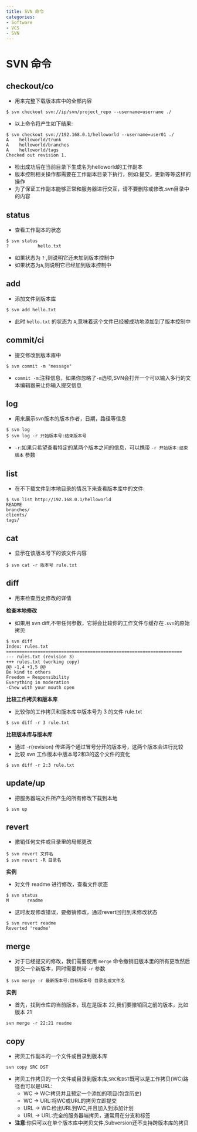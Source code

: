 ```yaml
---
title: SVN 命令
categories:
- Software
- VCS
- SVN
---
```

# SVN 命令

## checkout/co

- 用来完整下载版本库中的全部内容

```shell
$ svn checkout svn://ip/svn/project_repo --username=username ./
```

- 以上命令将产生如下结果:

```
$ svn checkout svn://192.168.0.1/helloworld --username=user01 ./
A    helloworld/trunk
A    helloworld/branches
A    helloworld/tags
Checked out revision 1.
```

- 检出成功后在当前目录下生成名为helloworld的工作副本
- 版本控制相关操作都需要在工作副本目录下执行，例如:提交，更新等等这样的操作
- 为了保证工作副本能够正常和服务器进行交互，请不要删除或修改.svn目录中的内容

## status

- 查看工作副本的状态

```
$ svn status
?			hello.txt
```

- 如果状态为 `?` ,则说明它还未加到版本控制中
- 如果状态为`A`,则说明它已经加到版本控制中

## add

- 添加文件到版本库

```
$ svn add hello.txt
```

- 此时 `hello.txt` 的状态为 `A`,意味着这个文件已经被成功地添加到了版本控制中

## commit/ci

- 提交修改到版本库中

```
$ svn commit -m "message"
```

- `commit -m`:注释信息，如果你忽略了`-m`选项,SVN会打开一个可以输入多行的文本编辑器来让你输入提交信息

## log

- 用来展示svn版本的版本作者，日期，路径等信息

```
$ svn log
$ svn log -r 开始版本号:结束版本号
```

- `-r`:如果只希望查看特定的某两个版本之间的信息，可以携带 `-r 开始版本:结束版本` 参数

## list

* 在不下载文件到本地目录的情况下来查看版本库中的文件:

```
$ svn list http://192.168.0.1/helloworld
README
branches/
clients/
tags/
```

## cat

- 显示在该版本号下的该文件内容

```
$ svn cat -r 版本号 rule.txt
```

## diff

- 用来检查历史修改的详情

**检查本地修改**

- 如果用 svn diff,不带任何参数，它将会比较你的工作文件与缓存在`.svn`的原始拷贝

```
$ svn diff
Index: rules.txt
===================================================================
--- rules.txt (revision 3)
+++ rules.txt (working copy)
@@ -1,4 +1,5 @@
Be kind to others
Freedom = Responsibility
Everything in moderation
-Chew with your mouth open
```

**比较工作拷贝和版本库**

- 比较你的工作拷贝和版本库中版本号为 3 的文件 rule.txt

```
$ svn diff -r 3 rule.txt
```

**比较版本库与版本库**

- 通过 -r(revision) 传递两个通过冒号分开的版本号，这两个版本会进行比较
- 比较 svn 工作版本中版本号2和3的这个文件的变化

```
$ svn diff -r 2:3 rule.txt
```

## update/up

- 把服务器端文件所产生的所有修改下载到本地

```
$ svn up
```

## revert

- 撤销任何文件或目录里的局部更改

```
$ svn revert 文件名
$ svn revert -R 目录名
```

**实例**

- 对文件 readme 进行修改，查看文件状态

```
$ svn status
M       readme
```

- 这时发现修改错误，要撤销修改，通过revert回归到未修改状态

```
$ svn revert readme
Reverted 'readme'
```

## merge

- 对于已经提交的修改，我们需要使用 `merge` 命令撤销旧版本里的所有更改然后提交一个新版本，同时需要携带 `-r` 参数

```
$ svn merge -r 最新版本号:目标版本号 目录名或文件名
```

**实例**

- 首先，找到仓库的当前版本，现在是版本 22,我们要撤销回之前的版本，比如版本 21

```
svn merge -r 22:21 readme
```

## copy

- 拷贝工作副本的一个文件或目录到版本库

```
svn copy SRC DST
```

- 拷贝工作拷贝的一个文件或目录到版本库,`SRC`和`DST`既可以是工作拷贝(WC)路径也可以是URL:
  - WC -> WC:拷贝并且预定一个添加的项目(包含历史)
  - WC -> URL:将WC或URL的拷贝立即提交
  - URL -> WC:检出URL到WC,并且加入到添加计划
  - URL -> URL:完全的服务器端拷贝，通常用在分支和标签
- **注意**:你只可以在单个版本库中拷贝文件,Subversion还不支持跨版本库的拷贝